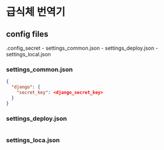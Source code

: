 # 급식체 번역기

## config files

.config_secret - settings_common.json
               - settings_deploy.json
               - settings_local.json
               
### settings_common.json
```json
{
  "django": {
    "secret_key": <django_secret_key>
  }
}

```

### settings_deploy.json
```json

```

### settings_loca.json
```json

```